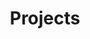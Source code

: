 ---
title: "Projects"
description: "Various math and programming projects, some for class, others for fun. This mostly serves as a personal repo to store my experiences :-)"
---